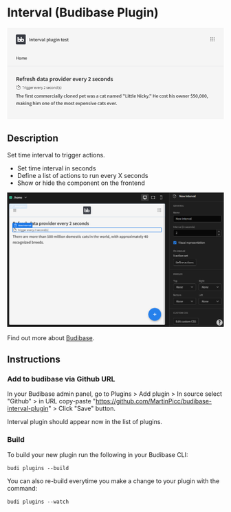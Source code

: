 # Interval (Budibase Plugin)

![GIF preview](./screenshots.gif)

## Description
Set time interval to trigger actions.

* Set time interval in seconds
* Define a list of actions to run every X seconds
* Show or hide the component on the frontend

![Component settings](./settings.png)

Find out more about [Budibase](https://github.com/Budibase/budibase).

## Instructions

### Add to budibase via Github URL

In your Budibase admin panel, go to Plugins > Add plugin > In source select "Github" > in URL copy-paste "https://github.com/MartinPicc/budibase-interval-plugin" > Click "Save" button.

Interval plugin should appear now in the list of plugins.

### Build

To build your new  plugin run the following in your Budibase CLI:
```
budi plugins --build
```

You can also re-build everytime you make a change to your plugin with the command:
```
budi plugins --watch
```

